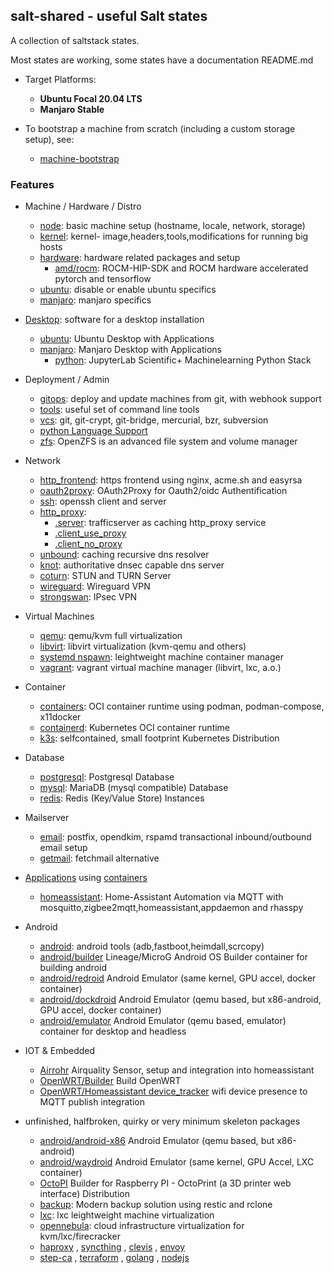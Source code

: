## salt-shared - useful Salt states

A collection of saltstack states.

Most states are working, some states have a documentation README.md

+ Target Platforms:
    + **Ubuntu Focal 20.04 LTS**
    + **Manjaro Stable**

+ To bootstrap a machine from scratch (including a custom storage setup), see:
    + [machine-bootstrap](https://github.com/wuxxin/machine-bootstrap)

### Features

+ Machine / Hardware / Distro
    + [node](node): basic machine setup (hostname, locale, network, storage)
    + [kernel](kernel): kernel- image,headers,tools,modifications for running big hosts
    + [hardware](hardware): hardware related packages and setup
        + [amd/rocm](hardware/amd/rocm): ROCM-HIP-SDK and ROCM hardware accelerated pytorch and tensorflow
    + [ubuntu](ubuntu): disable or enable ubuntu specifics
    + [manjaro](manjaro): manjaro specifics

+ [Desktop](desktop): software for a desktop installation
    + [ubuntu](desktop/ubuntu): Ubuntu Desktop with Applications
    + [manjaro](desktop/manjaro): Manjaro Desktop with Applications
        + [python](desktop/manjaro/python): JupyterLab Scientific+ Machinelearning Python Stack

+ Deployment / Admin
    + [gitops](gitops): deploy and update machines from git, with webhook support
    + [tools](tools): useful set of command line tools
    + [vcs](vcs): git, git-crypt, git-bridge, mercurial, bzr, subversion
    + [python Language Support](python)
    + [zfs](zfs): OpenZFS is an advanced file system and volume manager

+ Network
    + [http_frontend](http_frontend): https frontend using nginx, acme.sh and easyrsa
    + [oauth2proxy](oauth2proxy): OAuth2Proxy for Oauth2/oidc Authentification
    + [ssh](ssh): openssh client and server
    + [http_proxy](http_proxy):
        + [.server](http_proxy/server.sls): trafficserver as caching http_proxy service
        + [.client_use_proxy](http_proxy/client_use_proxy.sls)
        + [.client_no_proxy](http_proxy/client_no_proxy.sls)
    + [unbound](unbound): caching recursive dns resolver
    + [knot](knot): authoritative dnsec capable dns server
    + [coturn](coturn): STUN and TURN Server
    + [wireguard](wireguard): Wireguard VPN
    + [strongswan](strongswan): IPsec VPN

+ Virtual Machines
    + [qemu](qemu): qemu/kvm full virtualization
    + [libvirt](libvirt): libvirt virtualization (kvm-qemu and others)
    + [systemd nspawn](systemd/nspawn): leightweight machine container manager
    + [vagrant](vagrant): vagrant virtual machine manager (libvirt, lxc, a.o.)

+ Container
    + [containers](containers): OCI container runtime using podman, podman-compose, x11docker
    + [containerd](containerd): Kubernetes OCI container runtime
    + [k3s](k3s): selfcontained, small footprint Kubernetes Distribution

+ Database
    + [postgresql](postgresql): Postgresql Database
    + [mysql](mysql): MariaDB (mysql compatible) Database
    + [redis](redis): Redis (Key/Value Store) Instances

+ Mailserver
    + [email](email): postfix, opendkim, rspamd transactional inbound/outbound email setup
    + [getmail](getmail): fetchmail alternative

+ [Applications](app/) using [containers](containers)
    + [homeassistant](app/homeassistant): Home-Assistant Automation via MQTT
      with mosquitto,zigbee2mqtt,homeassistant,appdaemon and rhasspy

+ Android
    + [android](android): android tools (adb,fastboot,heimdall,scrcopy)
    + [android/builder](android/builder) Lineage/MicroG Android OS Builder container for building android
    + [android/redroid](android/redroid) Android Emulator (same kernel, GPU accel, docker container)
    + [android/dockdroid](android/dockdroid) Android Emulator (qemu based, but x86-android, GPU accel, docker container)
    + [android/emulator](android/emulator) Android Emulator (qemu based, emulator) container for desktop and headless

+ IOT \& Embedded
    + [Airrohr](embedded/airrohr) Airquality Sensor, setup and integration into homeassistant
    + [OpenWRT/Builder](embedded/openwrt) Build OpenWRT
    + [OpenWRT/Homeassistant device_tracker](embedded/openwrt/homeassistant-device-tracker) wifi device presence to MQTT publish integration

+ unfinished, halfbroken, quirky or very minimum skeleton packages
    + [android/android-x86](android/android-x86) Android Emulator (qemu based, but x86-android)
    + [android/waydroid](android/waydroid) Android Emulator (same kernel, GPU Accel, LXC container)
    + [OctoPI](embedded/octopi) Builder for Raspberry PI - OctoPrint (a 3D printer web interface) Distribution
    + [backup](backup): Modern backup solution using restic and rclone
    + [lxc](kernel/lxc): lxc leightweight machine virtualization
    + [opennebula](opennebula): cloud infrastructure virtualization for kvm/lxc/firecracker
    + [haproxy](haproxy) , [syncthing](syncthing) ,  [clevis](clevis) , [envoy](envoy)
    + [step-ca](step-ca) , [terraform](terraform) , [golang](golang) , [nodejs](nodejs)
